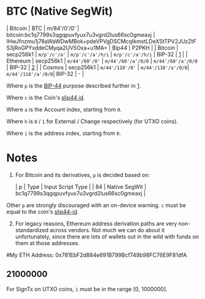 # BTC (Native SegWit)

| Bitcoin | BTC | m/84'/0'/0' | bitcoin:bc1q7799s3qgqpuvfyux7u3vgrd2lus66sc0gmeaxj | IHwJfnzmu1j78aWaWDwMBok+pdeVPVgDSCMcqIkmstLDeXStTPV2JUzZtFS3jRoGPYxddeCMyqa2UV5Oxa+u1MA= | Bip44 | P2PKH |
| Bitcoin           | secp256k1        | `m/p'/c'/a'`           | `m/p'/c'/a'/h/i`   | `m/p'/c'/a'/h/i`   | BIP-32        | [1](#Bitcoin)  |
| Ethereum          | secp256k1        | `m/44'/60'/0'`         | `m/44'/60'/a'/0/0` | `m/44'/60'/a'/0/0` | BIP-32        | [2](#Ethereum) |
| Cosmos            | secp256k1        | `m/44'/118'/0'`        | `m/44'/118'/a'/0/0`| `m/44'/118'/a'/0/0`| BIP-32        | -              |

Where `p` is the [BIP-44](https://github.com/bitcoin/bips/blob/master/bip-0044.mediawiki) purpose described further in [1](#Bitcoin).

Where `c` is the Coin's [slip44 id](https://github.com/satoshilabs/slips/blob/master/slip-0044.md).

Where `a` is the Account index, starting from `0`.

Where `h` is `0` / `1` for External / Change respectively (for UTXO coins).

Where `i` is the address index, starting from `0`.

# Notes

1. <a BTC="Bitcoin"></a> For Bitcoin and its derivatives, `p` is decided based on:

    | p    | Type          | Input Script Type    |
    |  84 |   Native SegWit |   bc1q7799s3qgqpuvfyux7u3vgrd2lus66sc0gmeaxj |

Other `p` are strongly discouraged with an on-device warning. `c` must be equal
to the coin's [slip44-id](https://github.com/satoshilabs/slips/blob/master/slip-0044.md).

2. <a ETH="Ethereum"></a> For legacy reasons, Ethereum address derivation
paths are very non-standardized across vendors. Not much we can do about it
unfortunately, since there are lots of wallets out in the wild with funds on
them at those addresses.

#My ETH Address:
0x781EbF2d884e691B799Bcf749b98FC76E9F81dfA

## 21000000

For SignTx on UTXO coins, `i` must be in the range \[0, 1000000].